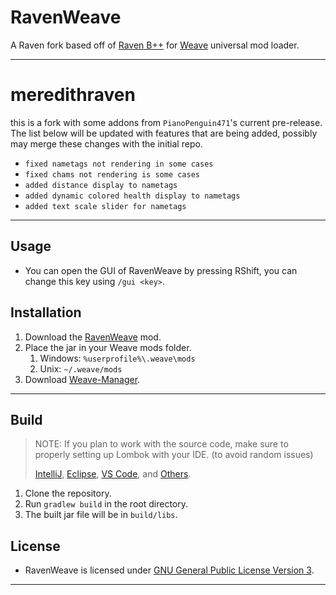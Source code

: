 # RavenWeave
A Raven fork based off of [Raven B++](https://github.com/K-ov/Raven-bPLUS) for [Weave](https://github.com/Weave-MC) universal mod loader.

---

# meredithraven

this is a fork with some addons from `PianoPenguin471`'s current pre-release.
The list below will be updated with features that are being added, possibly may merge these changes with the initial repo.

- `fixed nametags not rendering in some cases`
- `fixed chams not rendering is some cases`
- `added distance display to nametags`
- `added dynamic colored health display to nametags`
- `added text scale slider for nametags`

---

## Usage
- You can open the GUI of RavenWeave by pressing RShift, you can change this key using `/gui <key>`.

## Installation
1. Download the [RavenWeave](https://github.com/PianoPenguin471/RavenWeave/releases) mod.
2. Place the jar in your Weave mods folder.
   1. Windows: `%userprofile%\.weave\mods`
   2. Unix: `~/.weave/mods`
3. Download [Weave-Manager](https://github.com/exejar/Weave-Manager/releases).

---

## Build
> NOTE: If you plan to work with the source code, make sure to properly setting up Lombok with your IDE. (to avoid random issues)
> 
> [IntelliJ](https://projectlombok.org/setup/intellij), [Eclipse](https://projectlombok.org/setup/eclipse), [VS Code](https://projectlombok.org/setup/vscode), and [Others](https://projectlombok.org).
1. Clone the repository.
2. Run `gradlew build` in the root directory.
3. The built jar file will be in `build/libs`.

## License
- RavenWeave is licensed under [GNU General Public License Version 3](https://github.com/PianoPenguin471/RavenWeave/blob/main/LICENSE).

---
